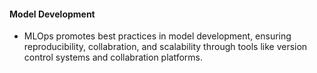#### Model Development 

- MLOps promotes best practices in model development, ensuring reproducibility, collabration, and scalability through tools like version control systems and collabration platforms. 